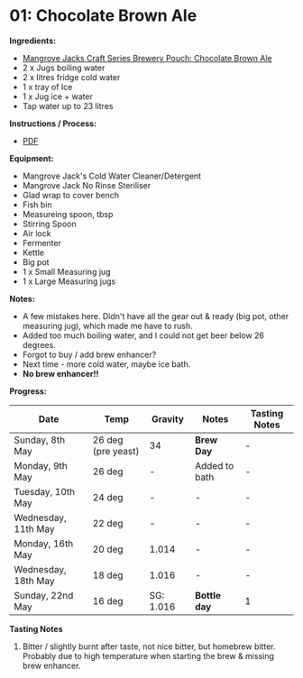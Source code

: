 # 01: Chocolate Brown Ale

**Ingredients:**
* [Mangrove Jacks Craft Series Brewery Pouch: Chocolate Brown Ale](http://mangrovejacks.com/collections/craft-series-brewery-pouch/products/mangrove-jacks-craft-series-nut-brown-ale-pouch)
* 2 x Jugs boiling water
* 2 x litres fridge cold water
* 1 x tray of Ice
* 1 x Jug ice + water
* Tap water up to 23 litres

**Instructions / Process:**
* [PDF](https://cdn.shopify.com/s/files/1/0195/8620/files/MJ_CRAFT_A4_ALES_INSTRUCTIONS.pdf?17187681017083048981)

**Equipment:**
* Mangrove Jack's Cold Water Cleaner/Detergent
* Mangrove Jack No Rinse Steriliser 
* Glad wrap to cover bench
* Fish bin
* Measureing spoon, tbsp
* Stirring Spoon
* Air lock
* Fermenter
* Kettle
* Big pot
* 1 x Small Measuring jug
* 1 x Large Measuring jugs

**Notes:**
* A few mistakes here. Didn't have all the gear out & ready (big pot, other measuring jug), which made me have to rush.
* Added too much boiling water, and I could not get beer below 26 degrees.
* Forgot to buy / add brew enhancer?
* Next time - more cold water, maybe ice bath.
* **No brew enhancer!!**

**Progress:**

| Date | Temp | Gravity | Notes | Tasting Notes |
| -- | -- | -- | -- | -- |
| Sunday, 8th May | 26 deg (pre yeast) | 34 | **Brew Day** | - |
| Monday, 9th May | 26 deg | - | Added to bath | - |
| Tuesday, 10th May | 24 deg | - | - | - |
| Wednesday, 11th May | 22 deg | - | - | - |
| Monday, 16th May | 20 deg | 1.014 | - | - |
| Wednesday, 18th May | 18 deg | 1.016 | - | - |
| Sunday, 22nd May | 16 deg | SG: 1.016 | **Bottle day** | 1 |

**Tasting Notes**
1. Bitter / slightly burnt after taste, not nice bitter, but homebrew bitter. Probably due to high temperature when starting the brew & missing brew enhancer.